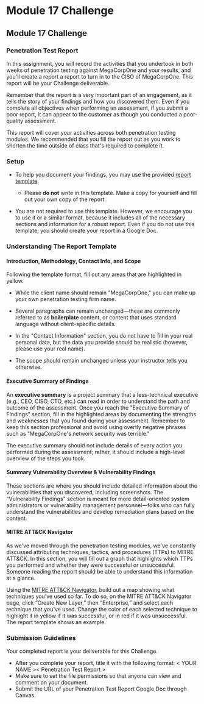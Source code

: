 # Module 17 Challenge

## Module 17 Challenge <assignment>

### Penetration Test Report

In this assignment, you will record the activities that you undertook in both weeks of penetration testing against MegaCorpOne and your results, and you'll create a report a report to turn in to the CISO of MegaCorpOne. This report will be your Challenge deliverable. 

Remember that the report is a very important part of an engagement, as it tells the story of your findings and how you discovered them. Even if you complete all objectives when performing an assessment, if you submit a poor report, it can appear to the customer as though you conducted a poor-quality assessment. 

This report will cover your activities across both penetration testing modules. We recommended that you fill the report out as you work to shorten the time outside of class that's required to complete it.

### Setup 

- To help you document your findings, you may use the provided [report template](https://docs.google.com/document/d/1wDIaTVbfBMQyhqnYpsTeAEPFpNj3eTDTnXDg1l8D1x0/edit?usp=sharing).

	- Please **do not** write in this template. Make a copy for yourself and fill out your own copy of the report. 

- You are not required to use this template. However, we encourage you to use it or a similar format, because it includes all of the necessary sections and information for a robust report. Even if you do not use this template, you should create your report in a Google Doc.

### Understanding The Report Template
 
#### Introduction, Methodology, Contact Info, and Scope

Following the template format, fill out any areas that are highlighted in yellow. 

- While the client name should remain "MegaCorpOne," you can make up your own penetration testing firm name. 

- Several paragraphs can remain unchanged&mdash;these are commonly referred to as **boilerplate** content, or content that uses standard language without client-specific details. 

- In the "Contact Information" section, you do not have to fill in your real personal data, but the data you provide should be realistic (however, please use your real name). 

- The scope should remain unchanged unless your instructor tells you otherwise.

#### Executive Summary of Findings

An **executive summary** is a project summary that a less-technical executive (e.g., CEO, CISO, CTO, etc.) can read in order to understand the path and outcome of the assessment. Once you reach the "Executive Summary of Findings" section, fill in the highlighted areas by documenting the strengths and weaknesses that you found during your assessment. Remember to keep this section professional and avoid using overtly negative phrases such as "MegaCorpOne's network security was terrible."

The executive summary should not include details of every action you performed during the assessment; rather, it should include a high-level overview of the steps you took.

#### Summary Vulnerability Overview & Vulnerability Findings

These sections are where you should include detailed information about the vulnerabilities that you discovered, including screenshots. The "Vulnerability Findings" section is meant for more detail-oriented system administrators or vulnerability management personnel&mdash;folks who can fully understand the vulnerabilities and develop remediation plans based on the content.

#### MITRE ATT&CK Navigator

As we've moved through the penetration testing modules, we've constantly discussed attributing techniques, tactics, and procedures (TTPs) to MITRE ATT&CK. In this section, you will fill out a graph that highlights which TTPs you performed and whether they were successful or unsuccessful. Someone reading the report should be able to understand this information at a glance.

Using the [MITRE ATT&CK Navigator](https://mitre-attack.github.io/attack-navigator/), build out a map showing what techniques you’ve used so far. To do so, on the MITRE ATT&CK Navigator page, click “Create New Layer,” then “Enterprise,” and select each technique that you’ve used. Change the color of each selected technique to highlight it in yellow if it was successful, or in red if it was unsuccessful. The report template shows an example.

### Submission Guidelines

Your completed report is your deliverable for this Challenge. 

* After you complete your report, title it with the following format: < YOUR NAME >< Penetration Test Report >
* Make sure to set the file permissions so that anyone can view and comment on your document.
* Submit the URL of your Penetration Test Report Google Doc through Canvas.
